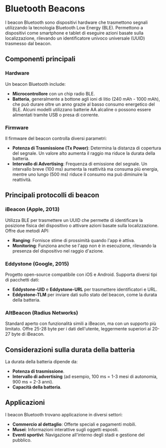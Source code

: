 # Bluetooth Beacons

I beacon Bluetooth sono dispositivi hardware che trasmettono segnali utilizzando la tecnologia Bluetooth Low Energy (BLE). Permettono a dispositivi come smartphone e tablet di eseguire azioni basate sulla localizzazione, rilevando un identificatore univoco universale (UUID) trasmesso dal beacon.

## Componenti principali

### Hardware
Un beacon Bluetooth include:
- **Microcontrollore** con un chip radio BLE.
- **Batteria**, generalmente a bottone agli ioni di litio (240 mAh - 1000 mAh), che può durare oltre un anno grazie al basso consumo energetico del BLE. Alcuni modelli utilizzano batterie AA alcaline o possono essere alimentati tramite USB o presa di corrente.

### Firmware
Il firmware del beacon controlla diversi parametri:
- **Potenza di Trasmissione (Tx Power)**: Determina la distanza di copertura del segnale. Un valore alto aumenta il raggio ma riduce la durata della batteria.
- **Intervallo di Advertising**: Frequenza di emissione del segnale. Un intervallo breve (100 ms) aumenta la reattività ma consuma più energia, mentre uno lungo (500 ms) riduce il consumo ma può diminuire la reattività.

## Principali protocolli di beacon

### iBeacon (Apple, 2013)
Utilizza BLE per trasmettere un UUID che permette di identificare la posizione fisica del dispositivo o attivare azioni basate sulla localizzazione. Offre due metodi API:
- **Ranging**: Fornisce stime di prossimità quando l'app è attiva.
- **Monitoring**: Funziona anche se l'app non è in esecuzione, rilevando la presenza del dispositivo nel raggio d'azione.

### Eddystone (Google, 2015)
Progetto open-source compatibile con iOS e Android. Supporta diversi tipi di pacchetti dati:
- **Eddystone-UID** e **Eddystone-URL** per trasmettere identificatori e URL.
- **Eddystone-TLM** per inviare dati sullo stato del beacon, come la durata della batteria.

### AltBeacon (Radius Networks)
Standard aperto con funzionalità simili a iBeacon, ma con un supporto più limitato. Offre 25-28 byte per i dati dell'utente, leggermente superiori ai 20-27 byte di iBeacon.

## Considerazioni sulla durata della batteria
La durata della batteria dipende da:
- **Potenza di trasmissione**.
- **Intervallo di advertising** (ad esempio, 100 ms = 1-3 mesi di autonomia, 900 ms = 2-3 anni).
- **Capacità della batteria**.

## Applicazioni
I beacon Bluetooth trovano applicazione in diversi settori:
- **Commercio al dettaglio**: Offerte speciali e pagamenti mobili.
- **Musei**: Informazioni interattive sugli oggetti esposti.
- **Eventi sportivi**: Navigazione all'interno degli stadi e gestione del pubblico.


